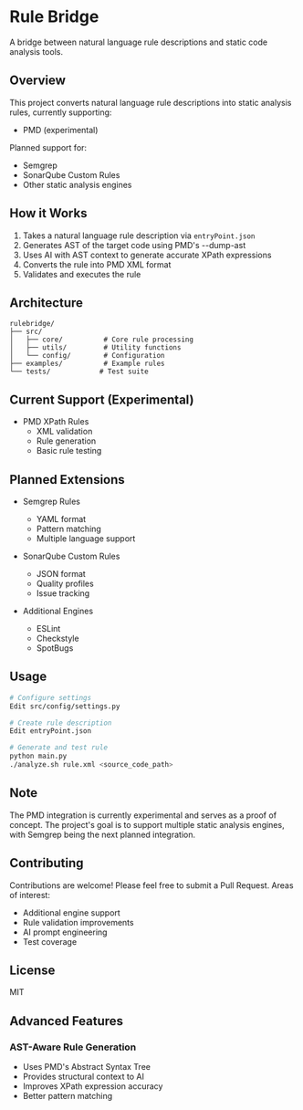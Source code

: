 # Rule Bridge

A bridge between natural language rule descriptions and static code analysis tools.

## Overview

This project converts natural language rule descriptions into static analysis rules, currently supporting:
- PMD (experimental)

Planned support for:
- Semgrep
- SonarQube Custom Rules
- Other static analysis engines

## How it Works

1. Takes a natural language rule description via `entryPoint.json`
2. Generates AST of the target code using PMD's --dump-ast
3. Uses AI with AST context to generate accurate XPath expressions
4. Converts the rule into PMD XML format
5. Validates and executes the rule

## Architecture

```
rulebridge/
├── src/
│   ├── core/          # Core rule processing
│   ├── utils/         # Utility functions
│   └── config/        # Configuration
├── examples/          # Example rules
└── tests/            # Test suite
```

## Current Support (Experimental)

- PMD XPath Rules
  - XML validation
  - Rule generation
  - Basic rule testing

## Planned Extensions

- Semgrep Rules
  - YAML format
  - Pattern matching
  - Multiple language support

- SonarQube Custom Rules
  - JSON format
  - Quality profiles
  - Issue tracking

- Additional Engines
  - ESLint
  - Checkstyle
  - SpotBugs

## Usage

```bash
# Configure settings
Edit src/config/settings.py

# Create rule description
Edit entryPoint.json

# Generate and test rule
python main.py
./analyze.sh rule.xml <source_code_path>
```

## Note

The PMD integration is currently experimental and serves as a proof of concept. The project's goal is to support multiple static analysis engines, with Semgrep being the next planned integration.

## Contributing

Contributions are welcome! Please feel free to submit a Pull Request. Areas of interest:
- Additional engine support
- Rule validation improvements
- AI prompt engineering
- Test coverage

## License

MIT

## Advanced Features

### AST-Aware Rule Generation
- Uses PMD's Abstract Syntax Tree
- Provides structural context to AI
- Improves XPath expression accuracy
- Better pattern matching